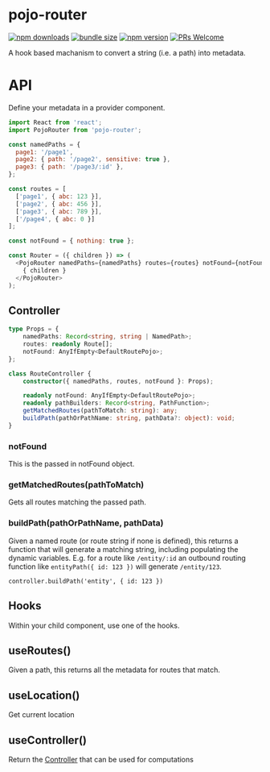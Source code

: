 # pojo-router
<!--[![CircleCI](https://circleci.com/gh/notwillk/pojo-router.svg?style=shield)](https://circleci.com/gh/notwillk/pojo-router)-->
[![npm downloads](https://img.shields.io/npm/dm/@pojo-router/core.svg?style=flat-square)](https://www.npmjs.com/package/@pojo-router/core)
[![bundle size](https://img.shields.io/bundlephobia/minzip/@pojo-router/core?style=flat-square)](https://bundlephobia.com/result?p=@pojo-router/core)
[![npm version](https://img.shields.io/npm/v/@pojo-router/core.svg?style=flat-square)](https://www.npmjs.com/package/@pojo-router/core)
[![PRs Welcome](https://img.shields.io/badge/PRs-welcome-brightgreen.svg?style=flat-square)](http://makeapullrequest.com)

A hook based machanism to convert a string (i.e. a path) into metadata.

# API

Define your metadata in a provider component.

```javascript
import React from 'react';
import PojoRouter from 'pojo-router';

const namedPaths = {
  page1: '/page1',
  page2: { path: '/page2', sensitive: true },
  page3: { path: '/page3/:id' },
};

const routes = [
  ['page1', { abc: 123 }],
  ['page2', { abc: 456 }],
  ['page3', { abc: 789 }],
  ['/page4', { abc: 0 }]
];

const notFound = { nothing: true };

const Router = ({ children }) => (
  <PojoRouter namedPaths={namedPaths} routes={routes} notFound={notFound}>
    { children }
  </PojoRouter>
);
```

## Controller

```ts
type Props = {
    namedPaths: Record<string, string | NamedPath>;
    routes: readonly Route[];
    notFound: AnyIfEmpty<DefaultRoutePojo>;
};

class RouteController {
    constructor({ namedPaths, routes, notFound }: Props);

    readonly notFound: AnyIfEmpty<DefaultRoutePojo>;
    readonly pathBuilders: Record<string, PathFunction>;
    getMatchedRoutes(pathToMatch: string): any;
    buildPath(pathOrPathName: string, pathData?: object): void;
}
```

### notFound

This is the passed in notFound object.

### getMatchedRoutes(pathToMatch)

Gets all routes matching the passed path.

### buildPath(pathOrPathName, pathData)

Given a named route (or route string if none is defined), this returns a function that will generate a matching string, including populating the dynamic variables.  E.g. for a route like `/entity/:id` an outbound routing function like `entityPath({ id: 123 })` will generate `/entity/123`.

`controller.buildPath('entity', { id: 123 })`


## Hooks

Within your child component, use one of the hooks.

## useRoutes()

Given a path, this returns all the metadata for routes that match.

## useLocation()

Get current location

## useController()

Return the [Controller](#controller) that can be used for computations
